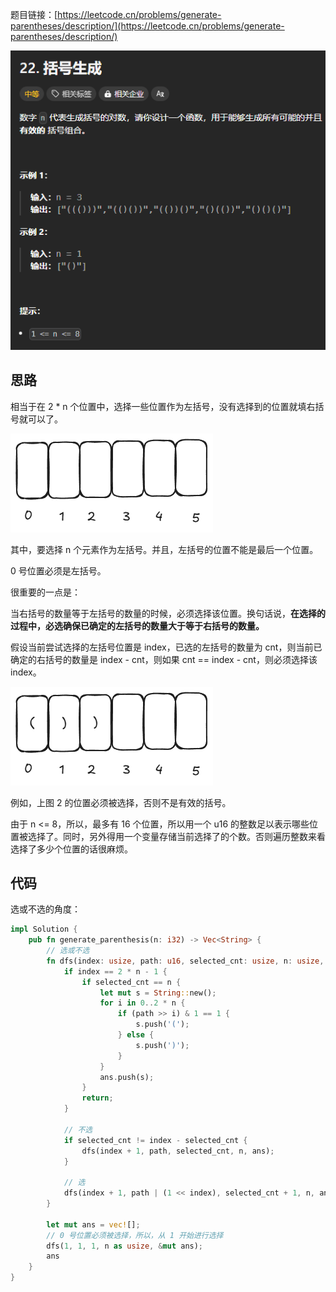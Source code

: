 题目链接：[https://leetcode.cn/problems/generate-parentheses/description/](https://leetcode.cn/problems/generate-parentheses/description/)

![](../../../../../images/2024/1733721579575-3187f76c-94d5-44cd-ad55-c21e7656a8c6.png)

## 思路
相当于在 2 * n 个位置中，选择一些位置作为左括号，没有选择到的位置就填右括号就可以了。

![](../../../../../images/2024/1733721801897-a6529c1b-1555-4c1c-beb4-362ec2750bb4.png)

其中，要选择 n 个元素作为左括号。并且，左括号的位置不能是最后一个位置。

0 号位置必须是左括号。

很重要的一点是：

当右括号的数量等于左括号的数量的时候，必须选择该位置。换句话说，**在选择的过程中，必选确保已确定的左括号的数量大于等于右括号的数量。**

假设当前尝试选择的左括号位置是 index，已选的左括号的数量为 cnt，则当前已确定的右括号的数量是 index - cnt，则如果 cnt == index - cnt，则必须选择该 index。

![](../../../../../images/2024/1733723901467-c0507f5d-9fe7-462b-a101-d758a23b1a34.png)

例如，上图 2 的位置必须被选择，否则不是有效的括号。

由于 n <= 8，所以，最多有 16 个位置，所以用一个 u16 的整数足以表示哪些位置被选择了。同时，另外得用一个变量存储当前选择了的个数。否则遍历整数来看选择了多少个位置的话很麻烦。

## 代码
选或不选的角度：

```rust
impl Solution {
    pub fn generate_parenthesis(n: i32) -> Vec<String> {
        // 选或不选
        fn dfs(index: usize, path: u16, selected_cnt: usize, n: usize, ans: &mut Vec<String>) {
            if index == 2 * n - 1 {
                if selected_cnt == n {
                    let mut s = String::new();
                    for i in 0..2 * n {
                        if (path >> i) & 1 == 1 {
                            s.push('(');
                        } else {
                            s.push(')');
                        }
                    }
                    ans.push(s);
                }
                return;
            }

            // 不选
            if selected_cnt != index - selected_cnt {
                dfs(index + 1, path, selected_cnt, n, ans);
            }

            // 选
            dfs(index + 1, path | (1 << index), selected_cnt + 1, n, ans);
        }

        let mut ans = vec![];
        // 0 号位置必须被选择，所以，从 1 开始进行选择
        dfs(1, 1, 1, n as usize, &mut ans);
        ans
    }
}
```

